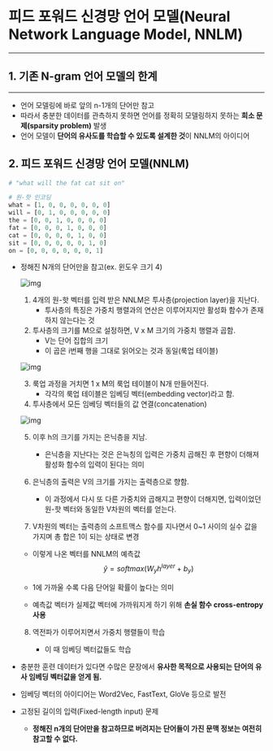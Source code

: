 # 피드 포워드 신경망 언어 모델(Neural Network Language Model, NNLM)

<hr>



## 1. 기존 N-gram 언어 모델의 한계

<hr>

- 언어 모델링에 바로 앞의 n-1개의 단어만 참고
- 따라서 충분한 데이터를 관측하지 못하면 언어를 정확히 모델링하지 못하는 **희소 문제(sparsity problem)** 발생
- 언어 모델이 **단어의 유사도를 학습할 수 있도록 설계한 것**이 NNLM의 아이디어



## 2. 피드 포워드 신경망 언어 모델(NNLM)

```python
# "what will the fat cat sit on"

# 원-핫 인코딩
what = [1, 0, 0, 0, 0, 0, 0]
will = [0, 1, 0, 0, 0, 0, 0]
the = [0, 0, 1, 0, 0, 0, 0]
fat = [0, 0, 0, 1, 0, 0, 0]
cat = [0, 0, 0, 0, 1, 0, 0]
sit = [0, 0, 0, 0, 0, 1, 0]
on = [0, 0, 0, 0, 0, 0, 1]
```

- 정해진 N개의 단어만을 참고(ex. 윈도우 크기 4)

  ![img](https://wikidocs.net/images/page/45609/nnlm1.PNG)

  1. 4개의 원-핫 벡터를 입력 받은 NNLM은 투사층(projection layer)을 지난다.
     - 투사층의 특징은 가중치 행렬과의 연산은 이루어지지만 활성화 함수가 존재하지 않는다는 것
  2. 투사층의 크기를 M으로 설정하면, V x M 크기의 가중치 행렬과 곱함.
     - V는 단어 집합의 크기
     - 이 곱은 i번째 행을 그대로 읽어오는 것과 동일(룩업 테이블)

  ![img](https://wikidocs.net/images/page/45609/nnlm2_renew.PNG)

  3. 룩업 과정을 거치면  1 x M의 룩업 테이블이 N개 만들어진다.
     - 각각의 룩업 테이블은 임베딩 벡터(embedding vector)라고 함.
  4. 투사층에서  모든 임베딩 벡터들의 값 연결(concatenation)

  ![img](https://wikidocs.net/images/page/45609/nnlm3_renew.PNG)

  5. 이후 h의 크기를 가지는 은닉층을 지남.

     - 은닉층을 지난다는 것은 은늑칭의 입력은 가중치 곱해진 후 편향이 더해져 활성화 함수의 입력이 된다는 의미

  6. 은닉층의 출력은 V의 크기를 가지는 출력층으로 향함.

     - 이 과정에서 다시 또 다른 가중치와 곱해지고 편향이 더해지면, 입력이었던 원-핫 벡터와 동일한 V차원의 벡터를 얻는다.

  7.  V차원의 벡터는 출력층의 소프트맥스 함수를 지나면서 0~1 사이의 실수 값을 가지며 총 합은 1이 되는 상태로 변경

     - 이렇게 나온 벡터를 NNLM의 예측값
       $$
       \hat{y} = softmax(W_{y}h^{layer} + b_{y})
       $$

     - 1에 가까울 수록 다음 단어일 확률이 높다는 의미

     - 예측값 벡터가 실제값 벡터에 가까워지게 하기 위해 **손실 함수 cross-entropy 사용**

  8. 역전파가 이루어지면서 가중치 행렬들이 학습

     - 이 때 임베딩 벡터값들도 학습

- 충분한 훈련 데이터가 있다면 수많은 문장에서 **유사한 목적으로 사용되는 단어의 유사 임베딩 벡터값을 얻게 됨.**

- 임베딩 벡터의 아이디어는 Word2Vec, FastText, GloVe 등으로 발전

- 고정된 길이의 입력(Fixed-length input) 문제

  - **정해진 n개의 단어만을 참고하므로 버려지는 단어들이 가진 문맥 정보는 여전히 참고할 수 없다.**

